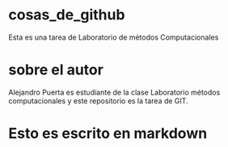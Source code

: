 # cosas_de_github
Esta es una tarea de Laboratorio de métodos Computacionales

# sobre el autor
Alejandro Puerta es estudiante de la clase Laboratorio métodos computacionales y este repositorio es la tarea de GIT. 

Esto es escrito en markdown
===========================


